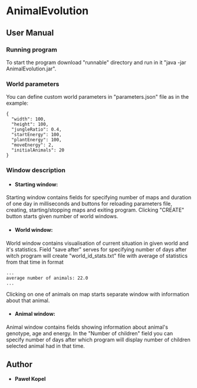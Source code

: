 # AnimalEvolution



## User Manual

### Running program
To start the program download "runnable" directory and run in it "java -jar AnimalEvolution.jar".

### World parameters
You can define custom world parameters in "parameters.json" file as in the example:

```
{
  "width": 100,
  "height": 100,
  "jungleRatio": 0.4,
  "startEnergy": 100,
  "plantEnergy": 100,
  "moveEnergy": 2,
  "initialAnimals": 20
}
```

### Window description

* #### Starting window:
Starting window contains fields for specifying number of maps and duration of one day in milliseconds and
 buttons for reloading parameters file, creating, starting/stopping maps and exiting program. Clicking "CREATE" button
  starts given number of world windows. 
  
  * #### World window:
 World window contains visualisation of current situation in given world and it's statistics. Field "save after" serves for 
specifying number of days after witch program will create "world_id_stats.txt" file with average of statistics from that time in format
 ```
...
average number of animals: 22.0
...
```
  Clicking on one of animals on map starts separate window with information about that animal. 
  
 * #### Animal window:
 Animal window contains fields showing information about animal's genotype, age and energy. In the "Number of children" field you can specify number of days after which program will display number of children selected animal had in that time.

## Author

* **Paweł Kopel**
